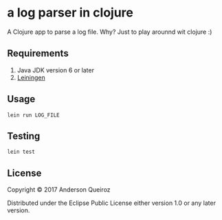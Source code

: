 # a log parser in clojure

A Clojure app to parse a log file. Why? Just to play arounnd wit clojure :)

## Requirements

1) Java JDK version 6 or later
2) [Leiningen](https://leiningen.org/)

## Usage

```
lein run LOG_FILE
```

## Testing

```
lein test
```

## License

Copyright © 2017 Anderson Queiroz

Distributed under the Eclipse Public License either version 1.0 or any later version.
